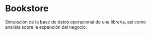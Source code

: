 # Bookstore
Simulación de la base de datos operacional de una libreria, asi como analisis sobre la expanción del negocio. 
